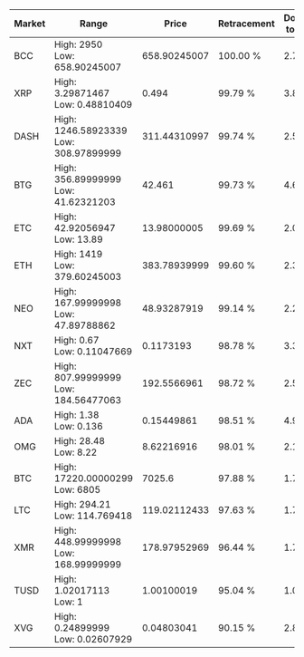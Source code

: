 | Market | Range | Price| Retracement | Doubles to 50% |
| --- | --- | --- | --- | --- |
| BCC | High: 2950<br />Low: 658.90245007 | 658.90245007 | 100.00 % | 2.74 |
| XRP | High: 3.29871467<br />Low: 0.48810409 | 0.494 | 99.79 % | 3.83 |
| DASH | High: 1246.58923339<br />Low: 308.97899999 | 311.44310997 | 99.74 % | 2.50 |
| BTG | High: 356.89999999<br />Low: 41.62321203 | 42.461 | 99.73 % | 4.69 |
| ETC | High: 42.92056947<br />Low: 13.89 | 13.98000005 | 99.69 % | 2.03 |
| ETH | High: 1419<br />Low: 379.60245003 | 383.78939999 | 99.60 % | 2.34 |
| NEO | High: 167.99999998<br />Low: 47.89788862 | 48.93287919 | 99.14 % | 2.21 |
| NXT | High: 0.67<br />Low: 0.11047669 | 0.1173193 | 98.78 % | 3.33 |
| ZEC | High: 807.99999999<br />Low: 184.56477063 | 192.5566961 | 98.72 % | 2.58 |
| ADA | High: 1.38<br />Low: 0.136 | 0.15449861 | 98.51 % | 4.91 |
| OMG | High: 28.48<br />Low: 8.22 | 8.62216916 | 98.01 % | 2.13 |
| BTC | High: 17220.00000299<br />Low: 6805 | 7025.6 | 97.88 % | 1.71 |
| LTC | High: 294.21<br />Low: 114.769418 | 119.02112433 | 97.63 % | 1.72 |
| XMR | High: 448.99999998<br />Low: 168.99999999 | 178.97952969 | 96.44 % | 1.73 |
| TUSD | High: 1.02017113<br />Low: 1 | 1.00100019 | 95.04 % | 1.01 |
| XVG | High: 0.24899999<br />Low: 0.02607929 | 0.04803041 | 90.15 % | 2.86 |
